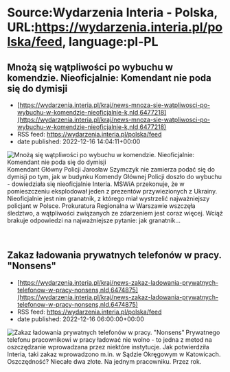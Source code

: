 # Source:Wydarzenia Interia - Polska, URL:https://wydarzenia.interia.pl/polska/feed, language:pl-PL

## Mnożą się wątpliwości po wybuchu w komendzie. Nieoficjalnie: Komendant nie poda się do dymisji
 - [https://wydarzenia.interia.pl/kraj/news-mnoza-sie-watpliwosci-po-wybuchu-w-komendzie-nieoficjalnie-k,nId,6477218](https://wydarzenia.interia.pl/kraj/news-mnoza-sie-watpliwosci-po-wybuchu-w-komendzie-nieoficjalnie-k,nId,6477218)
 - RSS feed: https://wydarzenia.interia.pl/polska/feed
 - date published: 2022-12-16 14:04:11+00:00

<p><a href="https://wydarzenia.interia.pl/kraj/news-mnoza-sie-watpliwosci-po-wybuchu-w-komendzie-nieoficjalnie-k,nId,6477218"><img align="left" alt="Mnożą się wątpliwości po wybuchu w komendzie. Nieoficjalnie: Komendant nie poda się do dymisji" src="https://i.iplsc.com/mnoza-sie-watpliwosci-po-wybuchu-w-komendzie-nieoficjalnie-k/000GHXSJ2N3G1U7H-C321.jpg" /></a>Komendant Główny Policji Jarosław Szymczyk nie zamierza podać się do dymisji po tym, jak w budynku Komendy Głównej Policji doszło do wybuchu - dowiedziała się nieoficjalnie Interia. MSWiA przekonuje, że w pomieszczeniu eksplodował jeden z prezentów przywiezionych z Ukrainy. Nieoficjalnie jest nim granatnik, z którego miał wystrzelić najważniejszy policjant w Polsce. Prokuratura Regionalna w Warszawie wszczęła śledztwo, a wątpliwości związanych ze zdarzeniem jest coraz więcej. Wciąż brakuje odpowiedzi na najważniejsze pytanie: jak granatnik...</p><br clear="all" />

## Zakaz ładowania prywatnych telefonów w pracy. "Nonsens"
 - [https://wydarzenia.interia.pl/kraj/news-zakaz-ladowania-prywatnych-telefonow-w-pracy-nonsens,nId,6474875](https://wydarzenia.interia.pl/kraj/news-zakaz-ladowania-prywatnych-telefonow-w-pracy-nonsens,nId,6474875)
 - RSS feed: https://wydarzenia.interia.pl/polska/feed
 - date published: 2022-12-16 06:00:00+00:00

<p><a href="https://wydarzenia.interia.pl/kraj/news-zakaz-ladowania-prywatnych-telefonow-w-pracy-nonsens,nId,6474875"><img align="left" alt="Zakaz ładowania prywatnych telefonów w pracy. &quot;Nonsens&quot;" src="https://i.iplsc.com/zakaz-ladowania-prywatnych-telefonow-w-pracy-nonsens/000GHSRYGDG9XXTF-C321.jpg" /></a>Prywatnego telefonu pracownikowi w pracy ładować nie wolno - to jedna z metod na oszczędzanie wprowadzana przez niektóre instytucje. Jak potwierdziła Interia, taki zakaz wprowadzono m.in. w Sądzie Okręgowym w Katowicach. Oszczędność? Niecałe dwa złote. Na jednym pracowniku. Przez rok.</p><br clear="all" />

